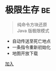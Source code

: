 # 极限生存 <small>BE</small>

> 纯命令方块还原  
> Java 版极限模式

- 自动传送至死亡地点
- 一条指令重新初始化
- 地图开放下载

[加入](minecraft://?addExternalServer=极限生存|sq.awa.im:3098)